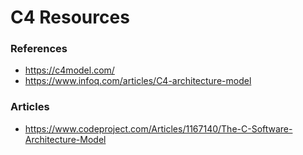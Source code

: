 
C4 Resources
====

### References
* https://c4model.com/
* https://www.infoq.com/articles/C4-architecture-model




### Articles
* https://www.codeproject.com/Articles/1167140/The-C-Software-Architecture-Model



